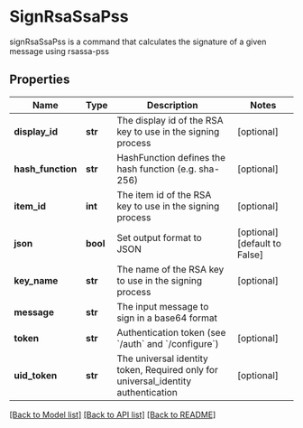 # SignRsaSsaPss

signRsaSsaPss is a command that calculates the signature of a given message using rsassa-pss
## Properties
Name | Type | Description | Notes
------------ | ------------- | ------------- | -------------
**display_id** | **str** | The display id of the RSA key to use in the signing process | [optional] 
**hash_function** | **str** | HashFunction defines the hash function (e.g. sha-256) | [optional] 
**item_id** | **int** | The item id of the RSA key to use in the signing process | [optional] 
**json** | **bool** | Set output format to JSON | [optional] [default to False]
**key_name** | **str** | The name of the RSA key to use in the signing process | [optional] 
**message** | **str** | The input message to sign in a base64 format | 
**token** | **str** | Authentication token (see &#x60;/auth&#x60; and &#x60;/configure&#x60;) | [optional] 
**uid_token** | **str** | The universal identity token, Required only for universal_identity authentication | [optional] 

[[Back to Model list]](../README.md#documentation-for-models) [[Back to API list]](../README.md#documentation-for-api-endpoints) [[Back to README]](../README.md)


